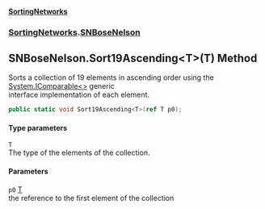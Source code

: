 #### [SortingNetworks](./index.md 'index')
### [SortingNetworks](./SortingNetworks.md 'SortingNetworks').[SNBoseNelson](./SortingNetworks-SNBoseNelson.md 'SortingNetworks.SNBoseNelson')
## SNBoseNelson.Sort19Ascending&lt;T&gt;(T) Method
Sorts a collection of 19 elements in ascending order using the [System.IComparable&lt;&gt;](https://docs.microsoft.com/en-us/dotnet/api/System.IComparable-1 'System.IComparable`1') generic  
interface implementation of each element.  
```csharp
public static void Sort19Ascending<T>(ref T p0);
```
#### Type parameters
<a name='SortingNetworks-SNBoseNelson-Sort19Ascending-T-(T)-T'></a>
`T`  
The type of the elements of the collection.  
  
#### Parameters
<a name='SortingNetworks-SNBoseNelson-Sort19Ascending-T-(T)-p0'></a>
`p0` [T](#SortingNetworks-SNBoseNelson-Sort19Ascending-T-(T)-T 'SortingNetworks.SNBoseNelson.Sort19Ascending&lt;T&gt;(T).T')  
the reference to the first element of the collection  
  
